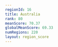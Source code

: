 ```yaml
---
regionId: 16
title: Australia
rank: 80
meanScore: 70.37
globalMeanScore: 69.33
numRegions: 220
layout: region_score
---
```

